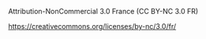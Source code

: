 Attribution-NonCommercial 3.0 France (CC BY-NC 3.0 FR)

https://creativecommons.org/licenses/by-nc/3.0/fr/
